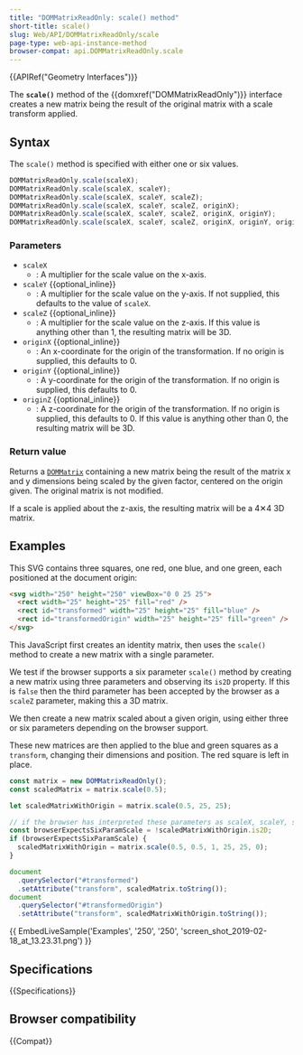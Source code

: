 ```yaml
---
title: "DOMMatrixReadOnly: scale() method"
short-title: scale()
slug: Web/API/DOMMatrixReadOnly/scale
page-type: web-api-instance-method
browser-compat: api.DOMMatrixReadOnly.scale
---
```


{{APIRef("Geometry Interfaces")}}

The **`scale()`** method of the
{{domxref("DOMMatrixReadOnly")}} interface creates a new matrix being the result of the
original matrix with a scale transform applied.

## Syntax

The `scale()` method is specified with either one or six values.

```js
DOMMatrixReadOnly.scale(scaleX);
DOMMatrixReadOnly.scale(scaleX, scaleY);
DOMMatrixReadOnly.scale(scaleX, scaleY, scaleZ);
DOMMatrixReadOnly.scale(scaleX, scaleY, scaleZ, originX);
DOMMatrixReadOnly.scale(scaleX, scaleY, scaleZ, originX, originY);
DOMMatrixReadOnly.scale(scaleX, scaleY, scaleZ, originX, originY, originZ);
```

### Parameters

- `scaleX`
  - : A multiplier for the scale value on the x-axis.
- `scaleY` {{optional_inline}}
  - : A multiplier for the scale value on the y-axis. If not supplied, this defaults to
    the value of `scaleX`.
- `scaleZ` {{optional_inline}}
  - : A multiplier for the scale value on the z-axis. If this value is anything other
    than 1, the resulting matrix will be 3D.
- `originX` {{optional_inline}}
  - : An x-coordinate for the origin of the transformation. If no origin is supplied,
    this defaults to 0.
- `originY` {{optional_inline}}
  - : A y-coordinate for the origin of the transformation. If no origin is supplied, this
    defaults to 0.
- `originZ` {{optional_inline}}
  - : A z-coordinate for the origin of the transformation. If no origin is supplied, this
    defaults to 0. If this value is anything other than 0, the resulting matrix will be
    3D.

### Return value

Returns a [`DOMMatrix`](/en-US/docs/Web/API/DOMMatrix)
containing a new matrix being the result of the matrix x and y dimensions being scaled
by the given factor, centered on the origin given. The original matrix is not modified.

If a scale is applied about the z-axis, the resulting matrix will be a 4✕4 3D matrix.

## Examples

This SVG contains three squares, one red, one blue, and one green, each positioned at
the document origin:

```html
<svg width="250" height="250" viewBox="0 0 25 25">
  <rect width="25" height="25" fill="red" />
  <rect id="transformed" width="25" height="25" fill="blue" />
  <rect id="transformedOrigin" width="25" height="25" fill="green" />
</svg>
```

This JavaScript first creates an identity matrix, then uses the `scale()`
method to create a new matrix with a single parameter.

We test if the browser supports a six parameter `scale()` method by creating
a new matrix using three parameters and observing its `is2D` property. If
this is `false` then the third parameter has been accepted by the browser as
a `scaleZ` parameter, making this a 3D matrix.

We then create a new matrix scaled about a given origin, using either three or six
parameters depending on the browser support.

These new matrices are then applied to the blue and green squares as a
`transform`, changing their dimensions and position. The red square is left
in place.

```js
const matrix = new DOMMatrixReadOnly();
const scaledMatrix = matrix.scale(0.5);

let scaledMatrixWithOrigin = matrix.scale(0.5, 25, 25);

// if the browser has interpreted these parameters as scaleX, scaleY, scaleZ, the resulting matrix is 3D
const browserExpectsSixParamScale = !scaledMatrixWithOrigin.is2D;
if (browserExpectsSixParamScale) {
  scaledMatrixWithOrigin = matrix.scale(0.5, 0.5, 1, 25, 25, 0);
}

document
  .querySelector("#transformed")
  .setAttribute("transform", scaledMatrix.toString());
document
  .querySelector("#transformedOrigin")
  .setAttribute("transform", scaledMatrixWithOrigin.toString());
```

{{ EmbedLiveSample('Examples', '250', '250', 'screen_shot_2019-02-18_at_13.23.31.png') }}

## Specifications

{{Specifications}}

## Browser compatibility

{{Compat}}
